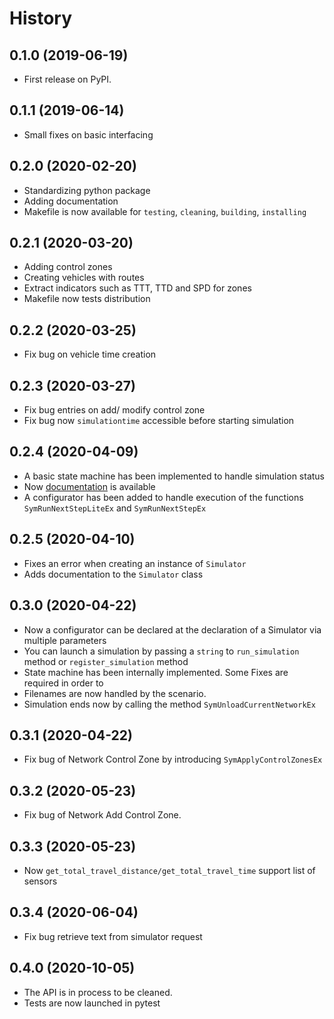 # History

## 0.1.0 (2019-06-19)

* First release on PyPI.

## 0.1.1 (2019-06-14)

* Small fixes on basic interfacing

## 0.2.0 (2020-02-20)

* Standardizing python package 
* Adding documentation 
* Makefile is now available for `testing`, `cleaning`, `building`, `installing` 

## 0.2.1 (2020-03-20)

* Adding control zones 
* Creating vehicles with routes
* Extract indicators such as TTT, TTD and SPD for zones 
* Makefile now tests distribution

## 0.2.2 (2020-03-25)

* Fix bug on vehicle time creation

## 0.2.3 (2020-03-27)

* Fix bug entries on add/ modify control zone
* Fix bug now `simulationtime` accessible before starting simulation

## 0.2.4 (2020-04-09)

* A basic state machine has been implemented to handle simulation status
* Now [documentation](https://symupy.readthedocs.io/en/latest/) is available 
* A configurator has been added to handle execution of the functions 
  `SymRunNextStepLiteEx` and `SymRunNextStepEx`

## 0.2.5 (2020-04-10)

* Fixes an error when creating an instance of `Simulator`
* Adds documentation to the `Simulator` class

## 0.3.0 (2020-04-22)

* Now a configurator can be declared at the declaration of a Simulator via multiple parameters
* You can launch a simulation by passing a `string` to `run_simulation` method or `register_simulation` method
* State machine has been internally implemented. Some Fixes are required in order to 
* Filenames are now handled by the scenario. 
* Simulation ends now by calling the method `SymUnloadCurrentNetworkEx`

## 0.3.1 (2020-04-22)

* Fix bug of Network Control Zone by introducing `SymApplyControlZonesEx`

## 0.3.2 (2020-05-23)

* Fix bug of Network Add Control Zone.
  
## 0.3.3 (2020-05-23)

* Now `get_total_travel_distance/get_total_travel_time` support list of sensors 

## 0.3.4 (2020-06-04)

* Fix bug retrieve text from simulator request 

## 0.4.0 (2020-10-05)

* The API is in process to be cleaned. 
* Tests are now launched in pytest 